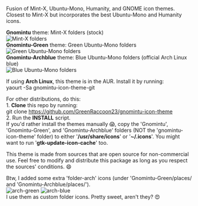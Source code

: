 Fusion of Mint-X, Ubuntu-Mono, Humanity, and GNOME icon themes. Closest to Mint-X but incorporates the best Ubuntu-Mono and Humanity icons.

**Gnomintu** theme: Mint-X folders (stock)  
![Mint-X folders](https://github.com/GreenRaccoon23/gnomintu-icon-theme/blob/master/Gnomintu/places/64/folder-home.png)  
**Gnomintu-Green** theme: Green Ubuntu-Mono folders  
![Green Ubuntu-Mono folders](https://github.com/GreenRaccoon23/gnomintu-icon-theme/blob/master/Gnomintu-Green/places/64/folder-home.png)  
**Gnomintu-Archblue** theme: Blue Ubuntu-Mono folders (official Arch Linux blue)  
![Blue Ubuntu-Mono folders](https://github.com/GreenRaccoon23/gnomintu-icon-theme/blob/master/Gnomintu-Archblue/places/64/folder-home.png)  

If using **Arch Linux**, this theme is in the AUR. Install it by running:  
yaourt -Sa gnomintu-icon-theme-git

For other distributions, do this:  
	1. **Clone** this repo by running:  
		git clone https://github.com/GreenRaccoon23/gnomintu-icon-theme  
	2. Run the **INSTALL** script.  
		If you'd rather install the themes manually :scream:, copy the 'Gnomintu', 'Gnomintu-Green', and 'Gnomintu-Archblue' folders (NOT the 'gnomintu-icon-theme' folder) to either '**/usr/share/icons**' or '**~/.icons**'. You might want to run '**gtk-update-icon-cache**' too.  

This theme is made from sources that are open source for non-commercial use. Feel free to modify and distribute this package as long as you respect the sources' conditions. :smile:

Btw, I added some extra 'folder-arch' icons (under 'Gnomintu-Green/places/ and 'Gnomintu-Archblue/places/').  
![arch-green](https://github.com/GreenRaccoon23/gnomintu-icon-theme/blob/master/Gnomintu-Green/places/64/folder-arch.png)  ![arch-blue](https://github.com/GreenRaccoon23/gnomintu-icon-theme/blob/master/Gnomintu-Archblue/places/64/folder-arch.png)  
I use them as custom folder icons. Pretty sweet, aren't they? :heart_eyes:
